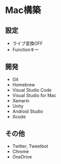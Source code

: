 # Mac構築

## 設定
* ライブ変換OFF
* Functionキー

## 開発
* Git
* Homebrew
* Visual Studio Code
* Visual Studio for Mac
* Xamarin
* Unity
* Android Studio
* Xcode

## その他
* Twitter, Tweetbot
* Chrome
* OneDrive
